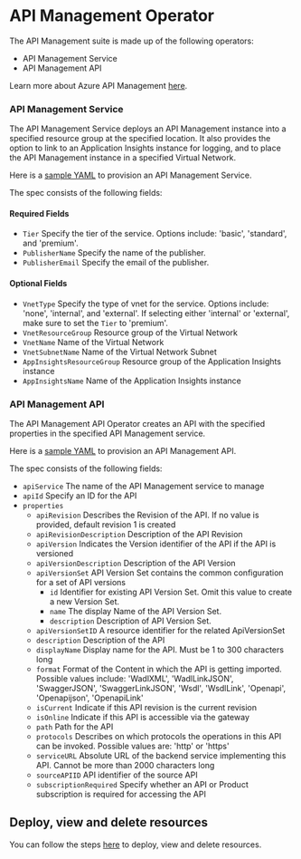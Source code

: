 # API Management Operator

The API Management suite is made up of the following operators:
* API Management Service
* API Management API

Learn more about Azure API Management [here](https://docs.microsoft.com/en-us/azure/api-management/api-management-key-concepts).

### API Management Service

The API Management Service deploys an API Management instance into a specified resource group at the specified location. It also provides the option to link to an Application Insights instance for logging, and to place the API Management instance in a specified Virtual Network.

Here is a [sample YAML](/config/samples/azure_v1alpha1_apimservice.yaml) to provision an API Management Service.

The spec consists of the following fields:

#### Required Fields
* `Tier` Specify the tier of the service. Options include: 'basic', 'standard', and 'premium'.
* `PublisherName` Specify the name of the publisher.
* `PublisherEmail` Specify the email of the publisher.

#### Optional Fields
* `VnetType` Specify the type of vnet for the service. Options include: 'none', 'internal', and 'external'. If selecting either 'internal' or 'external', make sure to set the `Tier` to 'premium'.
* `VnetResourceGroup` Resource group of the Virtual Network
* `VnetName` Name of the Virtual Network
* `VnetSubnetName` Name of the Virtual Network Subnet
* `AppInsightsResourceGroup` Resource group of the Application Insights instance
* `AppInsightsName` Name of the Application Insights instance

### API Management API

The API Management API Operator creates an API with the specified properties in the specified API Management service.

Here is a [sample YAML](/config/samples/azure_v1alpha1_apimgmtapi.yaml) to provision an API Management API.

The spec consists of the following fields:

* `apiService` The name of the API Management service to manage
* `apiId` Specify an ID for the API
* `properties`
   * `apiRevision` Describes the Revision of the API. If no value is provided, default revision 1 is created
   * `apiRevisionDescription` Description of the API Revision
   * `apiVersion`  Indicates the Version identifier of the API if the API is versioned
   * `apiVersionDescription` Description of the API Version
   * `apiVersionSet`  API Version Set contains the common configuration for a set of API versions
      * `id` Identifier for existing API Version Set. Omit this value to create a new Version Set.
      * `name` The display Name of the API Version Set.
      * `description` Description of API Version Set.
   * `apiVersionSetID` A resource identifier for the related ApiVersionSet
   * `description` Description of the API 
   * `displayName` Display name for the API. Must be 1 to 300 characters long
   * `format` Format of the Content in which the API is getting imported. Possible values include: 'WadlXML', 'WadlLinkJSON', 'SwaggerJSON', 'SwaggerLinkJSON', 'Wsdl', 'WsdlLink', 'Openapi', 'Openapijson', 'OpenapiLink'
   * `isCurrent` Indicate if this API revision is the current revision
   * `isOnline` Indicate if this API is accessible via the gateway
   * `path` Path for the API
   * `protocols` Describes on which protocols the operations in this API can be invoked. Possible values are: 'http' or 'https'
   * `serviceURL` Absolute URL of the backend service implementing this API. Cannot be more than 2000 characters long
   * `sourceAPIID` API identifier of the source API
   * `subscriptionRequired` Specify whether an API or Product subscription is required for accessing the API

## Deploy, view and delete resources

You can follow the steps [here](/docs/v1/howto/resourceprovision.md) to deploy, view and delete resources.
